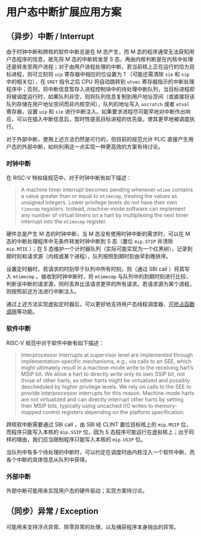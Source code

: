 # 用户态中断扩展应用方案

## （异步）中断 / Interrupt

由于时钟中断和跨核的软件中断总是在 M 态产生，而 M 态的程序通常无法获知用户态程序的信息，故先将 M 态的中断转发至 S 态，再由内核判断是在内核中处理还是转发至用户进程；对于由用户进程处理的中断，若当前核上正在运行的恰为目标进程，则可立刻将 `uip` 寄存器中相应的位设置为 1 （可能还需清除 `sie` 和 `sip` 中的相关位），在 `SRET` 指令之后 CPU 将自动跳转到 `utvec` 寄存器指示的中断处理程序中；否则，将中断信息暂存入进程控制块中的待处理中断队列，当目标进程即将被调度运行时，如果队列非空，则将队列信息复制到用户地址空间（或直接将该队列存储在用户地址空间而非内核空间），队列的地址写入 `uscratch` 或者 `utval` 寄存器，设置 `uip` 和 `sie` 进行中断注入。如果要求进程尽可能早地对中断作出响应，可以在插入中断信息后，暂时性提高目标进程的优先级，使其更早地被调度执行。

对于外部中断，使用上述方法仍然是可行的，但目前的规范允许 PLIC 直接产生用户态的外部中断，如何利用这一点实现一种更高效的方案有待讨论。

### 时钟中断

在 RISC-V 特权级规范中，对于时钟中断有如下描述：

> A machine timer interrupt becomes pending whenever `mtime` contains a value greater than or equal to `mtimecmp`, treating the values as unsigned integers.
> Lower privilege levels do not have their own `timecmp` registers. Instead, machine-mode software can implement any number of virtual timers on a hart by multiplexing the next timer interrupt into the `mtimecmp` register.

硬件总是产生 M 态的时钟中断，当 M 态没有使用时钟中断的需求时，可以在 M 态的中断处理程序中无条件转发时钟中断到 S 态（置位 `mip.STIP` 并清除 `mie.MTIE` ）；在 S 态维护一个计时器队列（实际可能实现为一个红黑树），记录到期时刻和请求源（内核或某个进程），队列按照到期时刻由早到晚排序。

设置定时器时，若请求的时刻早于队列中所有时刻，则（通过 SBI call ）将其写入 `mtimecmp` 。接收到时钟中断时，将 `mtimecmp` 与队列中的到期时刻进行比较，判断该中断的请求源，同时丢弃比该请求更早的所有请求。若请求源为某个进程，则按照前述方法进行中断注入。

通过上述方法实现虚拟定时器后，可以更好地支持用户态线程调度器、[可抢占函数调用](https://www.usenix.org/conference/atc20/presentation/boucher)等功能。

### 软件中断

RISC-V 规范中对于软件中断有如下描述：

> Interprocessor interrupts at supervisor level are implemented through implementation-specific mechanisms, e.g., via calls to an SEE, which might ultimately result in a machine-mode write to the receiving hart’s MSIP bit.
> We allow a hart to directly write only its own SSIP bit, not those of other harts, as other harts might be virtualized and possibly descheduled by higher privilege levels. We rely on calls to the SEE to provide interprocessor interrupts for this reason. Machine-mode harts are not virtualized and can directly interrupt other harts by setting their MSIP bits, typically using uncached I/O writes to memory-mapped control registers depending on the platform specification.

跨核软中断需要通过 SBI call ，由 SBI 经 CLINT 置位目标核上的 `mip.MSIP` 位，而程序只能写入本核的 `mip.SSIP` 位，因为 S 态程序可能运行在虚拟核上；出于同样的理由，我们应当限制程序只能写入本核的 `mip.USIP` 位。

当队列中有多个待处理的中断时，可以约定在调度时由内核注入一个软件中断，而各个中断的具体信息从队列中获得。

### 外部中断

外部中断可能用来实现用户态的硬件驱动；实现方案待讨论。

## （同步）异常 / Exception

可能用来支持浮点异常、除零异常的处理，以及捕获程序本身抛出的异常。
